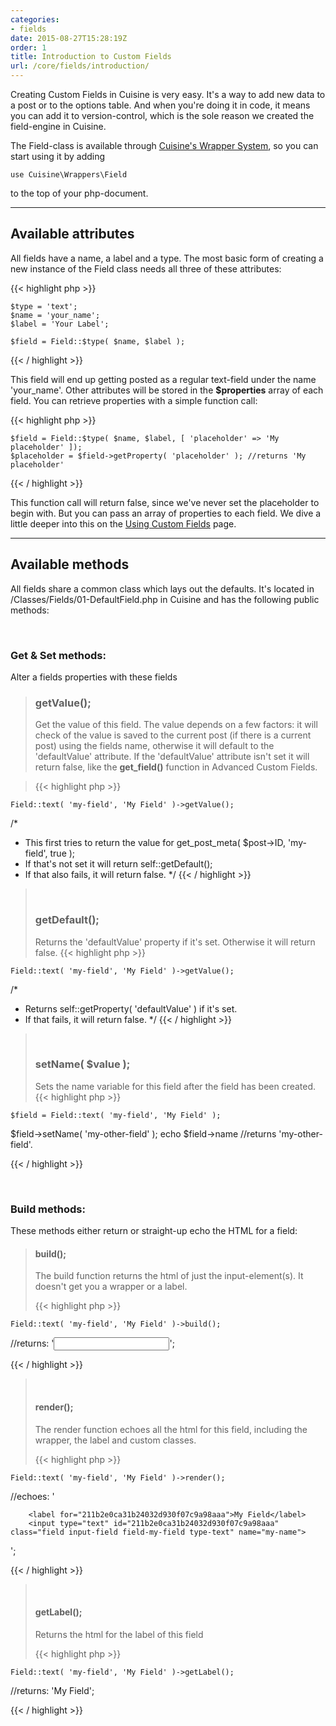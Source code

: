 ```yaml
---
categories:
- fields
date: 2015-08-27T15:28:19Z
order: 1
title: Introduction to Custom Fields
url: /core/fields/introduction/
---
```


Creating Custom Fields in Cuisine is very easy. It's a way to add new data to a post or to the options table. And when you're doing it in code, it means you can add it to version-control, which is the sole reason we created the field-engine in Cuisine. 

The Field-class is available through [Cuisine's Wrapper System](/core/getting-started/structure), so you can start using it by adding

`use Cuisine\Wrappers\Field`

to the top of your php-document.

---

## Available attributes

All fields have a name, a label and a type. The most basic form of creating a new instance of the Field class needs all three of these attributes:

{{< highlight php  >}}

	$type = 'text';
	$name = 'your_name';
	$label = 'Your Label';

	$field = Field::$type( $name, $label );

{{< / highlight >}}

This field will end up getting posted as a regular text-field under the name 'your_name'. 
Other attributes will be stored in the **$properties** array of each field. You can retrieve properties with a simple function call:

{{< highlight php  >}}

	$field = Field::$type( $name, $label, [ 'placeholder' => 'My placeholder' ]);
	$placeholder = $field->getProperty( 'placeholder' ); //returns 'My placeholder'
	
{{< / highlight >}}

This function call will return false, since we've never set the placeholder to begin with. But you can pass an array of properties to each field. We dive a little deeper into this on the [Using Custom Fields](/core/fields/using-fields) page.

---

## Available methods

All fields share a common class which lays out the defaults. It's located in /Classes/Fields/01-DefaultField.php in Cuisine and has the following public methods:

<br/>

### Get & Set methods:
Alter a fields properties with these fields

>### getValue();
>Get the value of this field. The value depends on a few factors: it will check of the value is saved to the current post (if there is a current post) using the fields name, otherwise it will default to the 'defaultValue' attribute. If the 'defaultValue' attribute isn't set it will return false, like the **get_field()** function in Advanced Custom Fields.

> {{< highlight php  >}}
 
	Field::text( 'my-field', 'My Field' )->getValue();
/*
 * This first tries to return the value for get_post_meta( $post->ID, 'my-field', true );
 * If that's not set it will return self::getDefault();
 * If that also fails, it will return false.
 */
{{< / highlight >}}
>
><br/>
>
>### getDefault();
>Returns the 'defaultValue' property if it's set. Otherwise it will return false.
> {{< highlight php  >}}
 
	Field::text( 'my-field', 'My Field' )->getValue();
/*
 * Returns self::getProperty( 'defaultValue' ) if it's set.
 * If that fails, it will return false.
 */
{{< / highlight >}}
>
><br/>
>
>### setName( $value );
>Sets the name variable for this field after the field has been created.
> {{< highlight php  >}}
 
	$field = Field::text( 'my-field', 'My Field' );
$field->setName( 'my-other-field' );
echo $field->name //returns 'my-other-field'.

{{< / highlight >}}

<br/>

### Build methods:
These methods either return or straight-up echo the HTML for a field:

>#### build();
> The build function returns the html of just the input-element(s). It doesn't get you a wrapper or a label.
> 
> {{< highlight php  >}}
 
	Field::text( 'my-field', 'My Field' )->build();
//returns:
'<input type="text" name="my-field" class="field input-field field-my-field type-text">';

{{< / highlight >}}
> 
> <br/>
> 
> 
> #### render();
> The render function echoes all the html for this field, including the wrapper, the label and custom classes.
> 
> {{< highlight php  >}}

	Field::text( 'my-field', 'My Field' )->render();
//echoes:
'<div class="field-wrapper text">
 
 		<label for="211b2e0ca31b24032d930f07c9a98aaa">My Field</label>
 		<input type="text" id="211b2e0ca31b24032d930f07c9a98aaa" class="field input-field field-my-field type-text" name="my-name">
 
</div>';
 
{{< / highlight >}}
> 
> <br/>
> 
> #### getLabel();
> Returns the html for the label of this field
> 
> {{< highlight php  >}}
 
	Field::text( 'my-field', 'My Field' )->getLabel();
//returns:
'<label for="211b2e0ca31b24032d930f07c9a98aaa">My Field</label>';

{{< / highlight >}}


